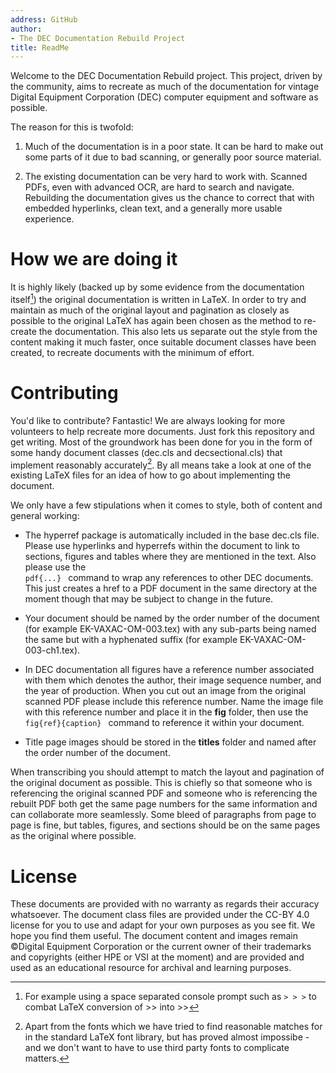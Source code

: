 ```yaml
---
address: GitHub
author:
- The DEC Documentation Rebuild Project
title: ReadMe
---
```


Welcome to the DEC Documentation Rebuild project. This project, driven
by the community, aims to recreate as much of the documentation for
vintage Digital Equipment Corporation (DEC) computer equipment and
software as possible.

The reason for this is twofold:

1.  Much of the documentation is in a poor state. It can be hard to make
    out some parts of it due to bad scanning, or generally poor source
    material.

2.  The existing documentation can be very hard to work with. Scanned
    PDFs, even with advanced OCR, are hard to search and navigate.
    Rebuilding the documentation gives us the chance to correct that
    with embedded hyperlinks, clean text, and a generally more usable
    experience.

# How we are doing it

It is highly likely (backed up by some evidence from the documentation
itself[^1]) the original documentation is written in LaTeX. In order to
try and maintain as much of the original layout and pagination as
closely as possible to the original LaTeX has again been chosen as the
method to re-create the documentation. This also lets us separate out
the style from the content making it much faster, once suitable document
classes have been created, to recreate documents with the minimum of
effort.

# Contributing

You'd like to contribute? Fantastic! We are always looking for more
volunteers to help recreate more documents. Just fork this repository
and get writing. Most of the groundwork has been done for you in the
form of some handy document classes (dec.cls and decsectional.cls) that
implement reasonably accurately[^2]. By all means take a look at one of
the existing LaTeX files for an idea of how to go about implementing the
document.

We only have a few stipulations when it comes to style, both of content
and general working:

-   The hyperref package is automatically included in the base dec.cls
    file. Please use hyperlinks and hyperrefs within the document to
    link to sections, figures and tables where they are mentioned in the
    text. Also please use the \
    `pdf{...} ` command to wrap any references to other DEC documents.
    This just creates a href to a PDF document in the same directory at
    the moment though that may be subject to change in the future.

-   Your document should be named by the order number of the document
    (for example EK-VAXAC-OM-003.tex) with any sub-parts being named the
    same but with a hyphenated suffix (for example
    EK-VAXAC-OM-003-ch1.tex).

-   In DEC documentation all figures have a reference number associated
    with them which denotes the author, their image sequence number, and
    the year of production. When you cut out an image from the original
    scanned PDF please include this reference number. Name the image
    file with this reference number and place it in the **fig** folder,
    then use the \
    `fig{ref}{caption} ` command to reference it within your document.

-   Title page images should be stored in the **titles** folder and
    named after the order number of the document.

When transcribing you should attempt to match the layout and pagination
of the original document as possible. This is chiefly so that someone
who is referencing the original scanned PDF and someone who is
referencing the rebuilt PDF both get the same page numbers for the same
information and can collaborate more seamlessly. Some bleed of
paragraphs from page to page is fine, but tables, figures, and sections
should be on the same pages as the original where possible.

# License

These documents are provided with no warranty as regards their accuracy
whatsoever. The document class files are provided under the CC-BY 4.0
license for you to use and adapt for your own purposes as you see fit.
We hope you find them useful. The document content and images remain
©Digital Equipment Corporation or the current owner of their trademarks
and copyrights (either HPE or VSI at the moment) and are provided and
used as an educational resource for archival and learning purposes.

[^1]: For example using a space separated console prompt such as `> > >`
    to combat LaTeX conversion of \>\> into \>\>

[^2]: Apart from the fonts which we have tried to find reasonable
    matches for in the standard LaTeX font library, but has proved
    almost impossibe - and we don't want to have to use third party
    fonts to complicate matters.
